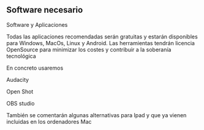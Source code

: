 ## Software necesario


Software y Aplicaciones

Todas las aplicaciones recomendadas serán gratuitas y estarán disponibles para Windows, MacOs, Linux y Android. Las herramientas tendrán licencia OpenSource para minimizar los costes y contribuir a la soberanía tecnológica

En concreto usaremos 

Audacity

Open Shot

OBS studio



También se comentarán algunas alternativas para Ipad y que ya vienen incluidas en los ordenadores Mac

